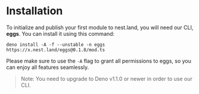 # Installation

To initialize and publish your first module to nest.land, you will need our CLI, **eggs**. You can install it using this command:
```shell script
deno install -A -f --unstable -n eggs https://x.nest.land/eggs@0.1.8/mod.ts
```

Please make sure to use the `-A` flag to grant all permissions to eggs, so you can enjoy all features seamlessly.

> Note: You need to upgrade to Deno v1.1.0 or newer in order to use our CLI.
